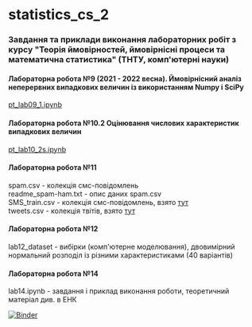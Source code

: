 # statistics_cs_2

### Завдання та приклади виконання лабораторних робіт з курсу "Теорія ймовірностей, ймовірнісні процеси та математична статистика" (ТНТУ, комп'ютерні науки)

#### Лабораторна робота №9 (2021 - 2022 весна). Ймовірнісний аналіз неперервних випадкових величин із використанням Numpy і SciPy
[pt_lab09_1.ipynb](https://github.com/pypelix/statistics_cs_2/blob/master/pt_lab09_1.ipynb)

#### Лабораторна робота №10.2 Оцінювання числових характеристик випадкових величин  
[pt_lab10_2s.ipynb](https://github.com/pypelix/statistics_cs_2/blob/master/pt_lab10_2s.ipynb)

#### Лабораторна робота №11

spam.csv - колекція смс-повідомлень  
readme_spam-ham.txt - опис даних spam.csv   
SMS_train.csv - колекція смс-повідомлень, взято [тут](https://www.kaggle.com/datatattle/email-classification-nlp?select=SMS_train.csv)  
tweets.csv - колекція твітів, взято [тут](https://www.kaggle.com/c/nlp-getting-started/data?select=train.csv)

#### Лабораторна робота №12

lab12_dataset - вибірки (комп'ютерне моделювання), двовимірний нормальний розподіл із різними характеристиками (40 варіантів)

#### Лабораторна робота №14  

lab14.ipynb - завдання і приклад виконання роботи, теоретичний матеріал див. в ЕНК


[![Binder](https://mybinder.org/badge_logo.svg)](https://mybinder.org/v2/gh/pypelix/statistics_cs_2/master) 

